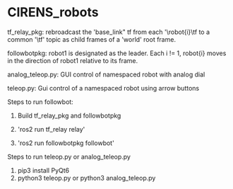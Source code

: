 # CIRENS_robots

tf_relay_pkg: rebroadcast the 'base_link" tf from each '\robot{i}\tf to a common '\tf' topic as child frames of a 'world' root frame. 

followbotpkg: robot1 is designated as the leader.  Each i != 1, robot{i} moves in the direction of robot1 relative to its frame. 

analog_teleop.py:  GUI control of namespaced robot with analog dial

teleop.py: Gui control of a namespaced robot using arrow buttons

Steps to run followbot:

1. Build tf_relay_pkg and followbotpkg

2. 'ros2 run tf_relay relay'
 
3. 'ros2 run followbotpkg followbot'

Steps to run teleop.py or analog_teleop.py
1. pip3 install PyQt6
2. python3 teleop.py or python3 analog_teleop.py
